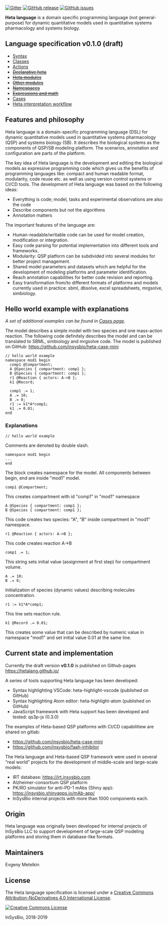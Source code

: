 
[![Gitter](https://badges.gitter.im/hetalang/community.svg)](https://gitter.im/hetalang/community?utm_source=badge&utm_medium=badge&utm_campaign=pr-badge)
[![GitHub release](https://img.shields.io/github/release/hetalang/hetalang.github.io.svg)](https://github.com/hetalang/hetalang.github.io/releases/)
[![GitHub issues](https://img.shields.io/github/issues/hetalang/hetalang.github.io.svg)](https://GitHub.com/hetalang/hetalang.github.io/issues/)

**Heta language** is a domain specific programming language (not general-purpose) for dynamic quantitative models used in quantitative systems pharmacology and systems biology.

## Language specification v0.1.0 (draft)

- [Syntax](syntax)
- [Classes](classes)
- [Actions](actions)
- ~~[Declarative heta](heta-declarative)~~
- ~~[Heta modules](modules)~~
- ~~[Other modules](other-modules)~~
- ~~[Namespaces](namespaces)~~
- ~~[Expressions and math](expressions)~~
- [Cases](cases)
- [Heta interpretation workflow](workflow)

## Features and philosophy
Heta language is a domain-specific programming language (DSL) for dynamic quantitative models used in quantitative systems pharmacology (QSP) and systems biology (SB).  It describes the biological systems as the components of QSP/SB modeling platform. The scenarios, annotation and configuration are parts of the platform.

The key idea of Heta language is the development and editing the biological models as expressive programming code which gives us the benefits of programming languages like: compact and human readable format, modularity, code reuse etc. as well as using version control systems or CI/CD tools. The development of Heta language was based on the following ideas:

-	Everything is code; model, tasks and experimental observations are also the code
-	Describe components but not the algorithms
-	Annotation matters

The important features of the language are:

-	Human-readable/writable code can be used for model creation, modification or integration.
-	Easy code parsing for potential implementation into different tools and frameworks.
-	Modularity: QSP platform can be subdivided into several modules for better project management.
-	Shared model parameters and datasets which are helpful for the development of modeling platforms and parameter identification.
-	Reach annotation capabilities for better code revision and reporting.
-	Easy transformation from/to different formats of platforms and models currently used in practice: sbml, dbsolve, excel spreadsheets, mrgsolve, simbiology.

## Hello world example with explanations
*A set of additional examples can be found in [Cases page](cases).*

The model describes a simple model with two species and one mass-action reaction. The following code definitely describes the model and can be translated to SBML, simbiology and mrgsolve code. The model is published on GitHub: <https://github.com/insysbio/heta-case-mini>

```Heta
// hello world example
namespace mod1 begin
  comp1 @Compartment;
  A @Species { compartment: comp1 };
  B @Species { compartment: comp1 };
  r1 @Reaction { actors: A->B };
  k1 @Record;

  comp1 .= 1;
  A .= 10;
  B .= 0;
  r1 := k1*A*comp1;
  k1 .= 0.01;
end
```
### Explanations
```
// hello world example
```
Comments are denoted by double slash.
```heta
namespace mod1 begin
...
end
```
The block creates namespace for the model. All components between begin, end are inside "mod1" model.
```heta
comp1 @Compartment;
```
This creates compartment with id "comp1" in "mod1" namespace
```
A @Species { compartment: comp1 };
B @Species { compartment: comp1 };
```
This code creates two species: "A", "B" inside compartment in "mod1" namespace.
```heta  
r1 @Reaction { actors: A->B };
```
This code creates reaction A->B
```
comp1 .= 1;
```
This string sets initial value (assignment at first step) for compartment volume.
```
A .= 10;
B .= 0;
```
Initialization of species (dynamic values) describing molecules concentration.
```
r1 := k1*A*comp1;
```
This line sets reaction rule.
```
k1 @Record .= 0.01;
```
This creates some value that can be described by numeric value in namespace "mod1" and set initial value 0.01 at the same line.

## Current state and implementation
Currently the draft version **v0.1.0** is published on Github-pages <https://hetalang.github.io/>

A series of tools supporting Heta language has been developed:
- Syntax highlighting VSCode: heta-highlight-vscode (published on GitHub)
- Syntax highlighting Atom editor: heta-highlight-atom (published on GitHub)
- JavaScript framework with Heta support has been developed and tested: qs3p-js (0.3.0)

The examples of Heta-based QSP platforms with CI/CD capabilitiew are shared on gitlab: 
- <https://github.com/insysbio/heta-case-mini> 
- <https://github.com/insysbio/faah-inhibitor>

The Heta language and Heta-based QSP framework were used in several “real world” projects for the development of middle-scale and large-scale models:
-	IRT database: <https://irt.insysbio.com> 
-	Alzheimer-consortium QSP platform
-	PK/RO simulator for anti-PD-1 mAbs (Shiny app): <https://insysbio.shinyapps.io/mAb-app/>
-	InSysBio internal projects with more than 1000 components each.

## Origin
Heta language was originally been developed for internal projects of InSysBio LLC to support development of large-scale QSP modeling platforms and storing them in database-like formats.

## Maintainers
Evgeny Metelkin

## License
The Heta language specification is licensed under a <a rel="license" href="">[Creative Commons Attribution-NoDerivatives 4.0 International License](http://creativecommons.org/licenses/by-nd/4.0/).

[![Creative Commons License](https://i.creativecommons.org/l/by-nd/4.0/80x15.png)](http://creativecommons.org/licenses/by-nd/4.0/)

InSysBio, 2018-2019
